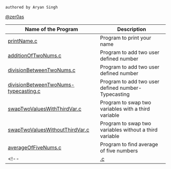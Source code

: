 ```
authored by Aryan Singh
```

[@zer0as](https://zer0as.github.io)

| Name of the Program   |      Description      |
|----------|-------------|
|[printName.c](https://github.com/zer0as/c-and-cpp/blob/main/c/ES-CS201/printName.c)|Program to print your name|
|[additionOfTwoNums.c](https://github.com/zer0as/c-and-cpp/blob/main/c/ES-CS201/additionOfTwoNums.c)|Program to add two user defined number |
|[divisionBetweenTwoNums.c](https://github.com/zer0as/c-and-cpp/blob/main/c/ES-CS201/divisionBetweenTwoNums.c)|Program to add two user defined number|
|[divisionBetweenTwoNums-typecasting.c](https://github.com/zer0as/c-and-cpp/blob/main/c/ES-CS201/divisionBetweenTwoNums-typecasting.c)|Program to add two user defined number-Typecasting|
|[swapTwoValuesWithThirdVar.c](https://github.com/zer0as/c-and-cpp/blob/main/c/ES-CS201/swapTwoValuesWithoutThirdVar.c)|Program to swap two variables with a third variable|
|[swapTwoValuesWithoutThirdVar.c](https://github.com/zer0as/c-and-cpp/blob/main/c/ES-CS201/swapTwoValuesWithoutThirdVar.c)|Program to swap two variables without a third variable|
|[averageOfFiveNums.c](https://github.com/zer0as/c-and-cpp/blob/main/c/ES-CS201/averageOfFiveNums.c)|Program to find average of five numbers|
<!-- |[.c](https://github.com/zer0as/c-and-cpp/blob/main/c/ES-CS201/.c)|| -->